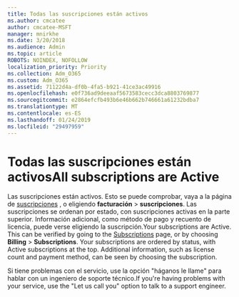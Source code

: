```yaml
---
title: Todas las suscripciones están activos
ms.author: cmcatee
author: cmcatee-MSFT
manager: mnirkhe
ms.date: 3/20/2018
ms.audience: Admin
ms.topic: article
ROBOTS: NOINDEX, NOFOLLOW
localization_priority: Priority
ms.collection: Adm_O365
ms.custom: Adm_O365
ms.assetid: 71122d4a-df0b-4fa5-b921-41ce3ac49916
ms.openlocfilehash: e0f736ad9deeaaf5673583cecc3dca8803769877
ms.sourcegitcommit: e2864efcfb493b6e46b662b746661a61232bdba7
ms.translationtype: MT
ms.contentlocale: es-ES
ms.lasthandoff: 01/24/2019
ms.locfileid: "29497959"
---
```

# <a name="all-subscriptions-are-active"></a><span data-ttu-id="41535-102">Todas las suscripciones están activos</span><span class="sxs-lookup"><span data-stu-id="41535-102">All subscriptions are Active</span></span>

<span data-ttu-id="41535-p101">Las suscripciones están activos. Esto se puede comprobar, vaya a la página de [suscripciones](https://go.microsoft.com/fwlink/p/?linkid=842054) , o eligiendo **facturación** \> **suscripciones**. Las suscripciones se ordenan por estado, con suscripciones activas en la parte superior. Información adicional, como método de pago y recuento de licencia, puede verse eligiendo la suscripción.</span><span class="sxs-lookup"><span data-stu-id="41535-p101">Your subscriptions are Active. This can be verified by going to the [Subscriptions](https://go.microsoft.com/fwlink/p/?linkid=842054) page, or by choosing **Billing** \> **Subscriptions**. Your subscriptions are ordered by status, with Active subscriptions at the top. Additional information, such as license count and payment method, can be seen by choosing the subscription.</span></span>
  
<span data-ttu-id="41535-107">Si tiene problemas con el servicio, use la opción "háganos le llame" para hablar con un ingeniero de soporte técnico.</span><span class="sxs-lookup"><span data-stu-id="41535-107">If you're having problems with your service, use the "Let us call you" option to talk to a support engineer.</span></span>
  

